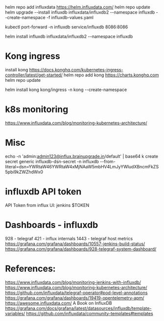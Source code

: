 helm repo add influxdata https://helm.influxdata.com/
helm repo update
helm upgrade --install influxdb influxdata/influxdb2 --namespace influxdb --create-namespace -f influxdb-values.yaml
<!-- helm upgrade --install influxdb influxdata/influxdb3-clustered -f influxdb3-clustered-values.yml --namespace influxdb -->
kubectl port-forward -n influxdb service/influxdb 8086:8086

helm install influxdb influxdata/influxdb2 --namespace influxdb


# Kong ingress
install kong
https://docs.konghq.com/kubernetes-ingress-controller/latest/get-started/
helm repo add kong https://charts.konghq.com
helm repo update

helm install kong kong/ingress -n kong --create-namespace 
# k8s monitoring
https://www.influxdata.com/blog/monitoring-kubernetes-architecture/
# Misc
echo -n 'admin:admin123@influx.brainupgrade.in/default' | base64
k create secret generic influxdb-dsn-secret -n influxdb --from-literal=dsn=YWRtaW46YWRtaW4xMjNAaW5mbHV4LmJyYWludXBncmFkZS5pbi9kZWZhdWx0
# influxdb API token
API Token from influx UI: jenkins $TOKEN


# Dashboards - influxdb
928 - telegraf
421 - influx internals
1443 - telegraf host metrics
https://grafana.com/grafana/dashboards/10557-jenkins-build-status/
https://grafana.com/grafana/dashboards/928-telegraf-system-dashboard/

# References:
https://www.influxdata.com/blog/monitoring-jenkins-with-influxdb/
https://www.influxdata.com/blog/monitoring-kubernetes-architecture/
https://github.com/influxdata/telegraf-operator#pod-level-annotations
https://grafana.com/grafana/dashboards/19419-opentelemetry-apm/
https://awesome.influxdata.com/ A Book on InfluxDB
https://grafana.com/docs/grafana/latest/datasources/influxdb/template-variables/
https://github.com/influxdata/community-templates#templates